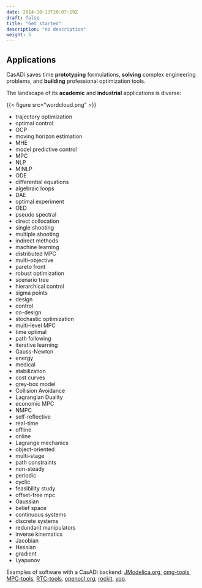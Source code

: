 ```yaml
---
date: 2014-10-13T20:07:19Z
draft: false
title: "Get started"
description: "no description"
weight: 5
---
```


## Applications

CasADi saves time **prototyping** formulations, **solving** complex engineering problems, and **building** professional optimization tools.

The landscape of its **academic** and **industrial** applications is diverse:</p>

{{< figure src="wordcloud.png" >}}

<ul class="wordcloud">
  <!--<li>thermal control</li>-->
  <!--<li>wind turbine</li>-->
  <!--<li>airborne wind</li>-->
  <!--<li>solar thermal</li>-->
  <!--<li>fossil fuel</li>-->
  <!--<li>renewables</li>-->
  <!--<li>grid balance</li>-->
  <li>trajectory optimization</li>
  <li>optimal control</li>
  <li>OCP</li>
  <li>moving horizon estimation</li>
  <li>MHE</li>
  <li>model predictive control</li>
  <li>MPC</li>
  <li>NLP</li>
  <li>MINLP</li>
  <li>ODE</li>
  <li>differential equations</li>
  <li>algebraic loops</li>
  <li>DAE</li>
  <!--<li>bio-reactors</li>-->
  <!--<li>autonomous vehicles</li>-->
  <!--<li>iceberg drift</li>-->
  <li>optimal experiment</li>
  <li>OED</li>
  <!--<li>steam power</li>-->
  <li>pseudo spectral</li>
  <li>direct collocation</li>
  <li>single shooting</li>
  <li>multiple shooting</li>
  <li>indirect methods</li>
  <li>machine learning</li>
  <!--<li>serial robots</li>-->
  <!--<li>dual control</li>-->
  <li>distributed MPC</li>
  <li>multi-objective</li>
  <li>pareto front</li>
  <li>robust optimization</li>
  <li>scenario tree</li>
  <li>hierarchical control</li>
  <li>sigma points</li>
  <!--<li>gearbox synthesis</li>-->
  <!--<li>artificial pancreas</li>-->
  <!--<li>polynomial chaos</li>-->
  <!--<li>traffic control</li>-->
  <!--<li>MEMS</li>-->
  <!--<li>walking robot</li>-->
  <li>design</li>
  <li>control</li>
  <li>co-design</li>
  <li>stochastic optimization</li>
  <!--<li>spline-relaxations</li>-->
  <li>multi-level MPC</li>
  <!--<li>tube following</li>-->
  <li>time optimal</li>
  <li>path following</li>
  <li>iterative learning</li>
  <li>Gauss-Newton</li>
  <li>energy</li>
  <li>medical</li>
  <!--<li>fixed-bed reactor</li>-->
  <!--<li>chemical reactor</li>-->
  <li>stabilization</li>
  <li>cost curves</li>
  <li>grey-box model</li>
  <li>Collision Avoidance</li>
  <li>Lagrangian Duality</li>
  <li>economic MPC</li>
  <li>NMPC</li>
  <li>self-reflective</li>
  <li>real-time</li>
  <li>offline</li>
  <li>online</li>
  <!--<li>mesh refinement</li>-->
  <!--<li>pose estimation</li>
  <li>heart model</li>-->
  <li>Lagrange mechanics</li>
  <!--<li>Baumgarte</li>-->
  <!--<li>invariants</li>-->
  <!--<li>atomic layer deposition</li>-->
  <!--<li> well network</li>-->
  <li>object-oriented</li>
  <li>multi-stage</li>
  <li>path constraints</li>
  <!--<li>pharmacokinetic</li>-->
  <li>non-steady</li>
  <li>periodic</li>
  <li>cyclic</li>
  <li>feasibility study</li>
  <!--<li>air conditioning</li>-->
  <!--<li>powertrain</li>-->
  <!--<li>diesel</li>-->
  <!--<li>biological networks</li>-->
  <li>offset-free mpc</li>
  <li>Gaussian</li>
  <li>belief space</li>
  <li>continuous systems</li>
  <li>discrete systems</li>
  <li>redundant manipulators</li>
  <li>inverse kinematics</li>
  <!--<li>marine vessel</li>-->
  <!--<li>confidence interval</li>-->
  <!--<li>agriculture</li>-->
  <!--<li>B-spline</li>-->
  <!--<li>path-parametric</li>-->
  <!--<li>invariant description</li>-->
  <!--<li>heat exchangers</li>-->
  <li>Jacobian</li>
  <li>Hessian</li>
  <li>gradient</li>
  <li>Lyapunov</li>
</ul>

Examples of software with a CasADi backend:
[JModelica.org](http://www.modelon.com/products/jmodelicaorg/),
[omg-tools](https://github.com/meco-group/omg-tools),
[MPC-tools](https://bitbucket.org/rawlings-group/mpc-tools-casadi),
[RTC-tools](https://www.deltares.nl/nl/software/rtc-tools-2/),
[openocl.org](http://openocl.org),
[rockit](https://gitlab.mech.kuleuven.be/meco-software/rockit),
[yop](https://www.yoptimization.com).
